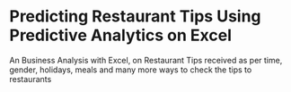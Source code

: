 # Predicting Restaurant Tips Using Predictive Analytics on Excel
An Business Analysis with Excel, on Restaurant Tips received as per time, gender, holidays, meals and many more ways to check the tips to restaurants
